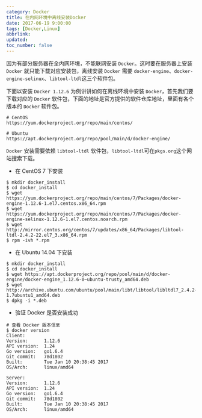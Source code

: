 ```yaml
---
category: Docker
title: 在内网环境中离线安装Docker
date: 2017-06-19 9:00:00
tags: [Docker,Linux]
abbrlink:
updated:
toc_number: false
---
```


因为有部分服务器在全内网环境，不能联网安装 `Docker`。这时要在服务器上安装 `Docker` 就只能下载对应安装包，离线安装 `Docker` 需要 `docker-engine`、`docker-engine-selinux`、`libtool-ltdl`这三个软件包。

下面以安装 `Docker 1.12.6` 为例讲讲如何在离线环境中安装 `Docker`，首先我们要下载对应的 `Docker` 软件包，下面的地址是官方提供的软件仓库地址，里面有各个版本的 `Docker` 软件包。

<!-- more -->

```
# CentOS
https://yum.dockerproject.org/repo/main/centos/

# Ubuntu
https://apt.dockerproject.org/repo/pool/main/d/docker-engine/
```

`Docker` 安装需要依赖 `libtool-ltdl` 软件包，`libtool-ltdl`可在`pkgs.org`这个网站搜索下载。

- 在 CentOS 7 下安装

```
$ mkdir docker_install
$ cd docker_install
$ wget https://yum.dockerproject.org/repo/main/centos/7/Packages/docker-engine-1.12.6-1.el7.centos.x86_64.rpm
$ wget https://yum.dockerproject.org/repo/main/centos/7/Packages/docker-engine-selinux-1.12.6-1.el7.centos.noarch.rpm
$ wget http://mirror.centos.org/centos/7/updates/x86_64/Packages/libtool-ltdl-2.4.2-22.el7_3.x86_64.rpm
$ rpm -ivh *.rpm
```


- 在 Ubuntu 14.04 下安装

```
$ mkdir docker_install
$ cd docker_install
$ wget https://apt.dockerproject.org/repo/pool/main/d/docker-engine/docker-engine_1.12.6-0~ubuntu-trusty_amd64.deb
$ wget http://archive.ubuntu.com/ubuntu/pool/main/libt/libtool/libltdl7_2.4.2-1.7ubuntu1_amd64.deb
$ dpkg -i *.deb
```

- 验证 Docker 是否安装成功

```
# 查看 Docker 版本信息
$ docker version
Client:
Version:      1.12.6
API version:  1.24
Go version:   go1.6.4
Git commit:   78d1802
Built:        Tue Jan 10 20:38:45 2017
OS/Arch:      linux/amd64

Server:
Version:      1.12.6
API version:  1.24
Go version:   go1.6.4
Git commit:   78d1802
Built:        Tue Jan 10 20:38:45 2017
OS/Arch:      linux/amd64
```
